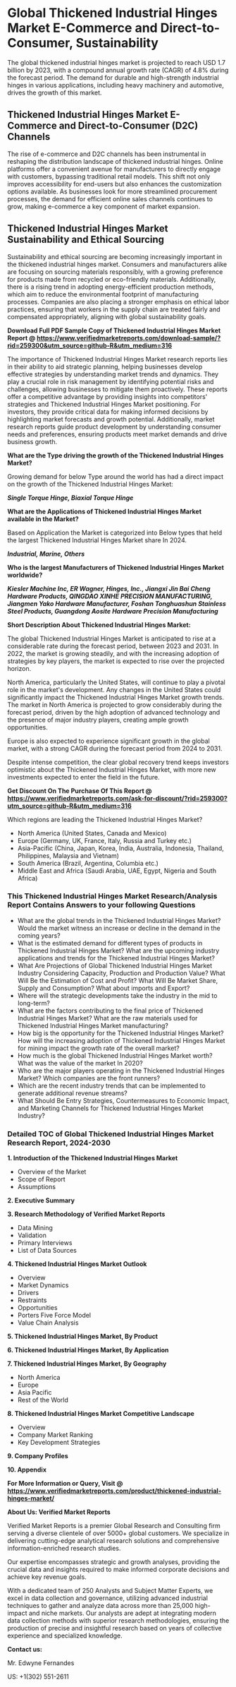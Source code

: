 <h1>Global Thickened Industrial Hinges Market E-Commerce and Direct-to-Consumer, Sustainability</h1><p class=""><p>The global thickened industrial hinges market is projected to reach USD 1.7 billion by 2023, with a compound annual growth rate (CAGR) of 4.8% during the forecast period. The demand for durable and high-strength industrial hinges in various applications, including heavy machinery and automotive, drives the growth of this market.</p><h2>Thickened Industrial Hinges Market E-Commerce and Direct-to-Consumer (D2C) Channels</h2><p>The rise of e-commerce and D2C channels has been instrumental in reshaping the distribution landscape of thickened industrial hinges. Online platforms offer a convenient avenue for manufacturers to directly engage with customers, bypassing traditional retail models. This shift not only improves accessibility for end-users but also enhances the customization options available. As businesses look for more streamlined procurement processes, the demand for efficient online sales channels continues to grow, making e-commerce a key component of market expansion.</p><h2>Thickened Industrial Hinges Market Sustainability and Ethical Sourcing</h2><p>Sustainability and ethical sourcing are becoming increasingly important in the thickened industrial hinges market. Consumers and manufacturers alike are focusing on sourcing materials responsibly, with a growing preference for products made from recycled or eco-friendly materials. Additionally, there is a rising trend in adopting energy-efficient production methods, which aim to reduce the environmental footprint of manufacturing processes. Companies are also placing a stronger emphasis on ethical labor practices, ensuring that workers in the supply chain are treated fairly and compensated appropriately, aligning with global sustainability goals.</p></p><p class=""><strong>Download Full PDF Sample Copy of Thickened Industrial Hinges Market Report @ <a href="https://www.verifiedmarketreports.com/download-sample/?rid=259300&utm_source=github-R&utm_medium=316" target="_blank">https://www.verifiedmarketreports.com/download-sample/?rid=259300&utm_source=github-R&utm_medium=316</a></strong></p><p>The importance of&nbsp;Thickened Industrial Hinges Market research reports lies in their ability to aid strategic planning, helping businesses develop effective strategies by understanding market trends and dynamics. They play a crucial role in risk management by identifying potential risks and challenges, allowing businesses to mitigate them proactively. These reports offer a competitive advantage by providing insights into competitors' strategies and Thickened Industrial Hinges Market positioning. For investors, they provide critical data for making informed decisions by highlighting market forecasts and growth potential. Additionally, market research reports guide product development by understanding consumer needs and preferences, ensuring products meet market demands and drive business growth.</p><p><strong>What are the&nbsp;Type driving the growth of the Thickened Industrial Hinges Market?</strong></p><p id="" class="">Growing demand for below Type around the world has had a direct impact on the growth of the Thickened Industrial Hinges Market:</p><p class=""><em><strong>Single Torque Hinge, Biaxial Torque Hinge</strong></em></p><p class=""><strong>What are the&nbsp;Applications&nbsp;of Thickened Industrial Hinges Market available in the Market?</strong></p><p id="" class="">Based on Application the Market is categorized into Below types that held the largest Thickened Industrial Hinges Market share In 2024.</p><p class=""><em><strong>Industrial, Marine, Others</strong></em></p><p class=""><strong>Who is the largest Manufacturers of Thickened Industrial Hinges Market worldwide?</strong></p><p><em><strong>Kiesler Machine Inc, ER Wagner, Hinges, Inc., Jiangxi Jin Bai Cheng Hardware Products, QINGDAO XINHE PRECISION MANUFACTURING, Jiangmen Yako Hardware Manufacturer, Foshan Tonghuashun Stainless Steel Products, Guangdong Aosite Hardware Precision Manufacturing</strong></em></p><p id="" class=""><strong>Short Description About Thickened Industrial Hinges Market:</strong></p><p>The global Thickened Industrial Hinges Market is anticipated to rise at a considerable rate during the forecast period, between 2023 and 2031. In 2022, the market is growing steadily, and with the increasing adoption of strategies by key players, the market is expected to rise over the projected horizon.</p><p>North America, particularly the United States, will continue to play a pivotal role in the market's development. Any changes in the United States could significantly impact the Thickened Industrial Hinges Market growth trends. The market in North America is projected to grow considerably during the forecast period, driven by the high adoption of advanced technology and the presence of major industry players, creating ample growth opportunities.</p><p>Europe is also expected to experience significant growth in the global market, with a strong CAGR during the forecast period from 2024 to 2031.</p><p>Despite intense competition, the clear global recovery trend keeps investors optimistic about the Thickened Industrial Hinges Market, with more new investments expected to enter the field in the future.</p><p id="" class=""><strong>Get Discount On The Purchase Of This Report @ <a href="https://www.verifiedmarketreports.com/ask-for-discount/?rid=259300?utm_source=github-R&utm_medium=316" target="_blank">https://www.verifiedmarketreports.com/ask-for-discount/?rid=259300?utm_source=github-R&utm_medium=316</a></strong></p><p class="">Which regions are leading the Thickened Industrial Hinges Market?</p><ul><li>North America (United States, Canada and Mexico)</li><li>Europe (Germany, UK, France, Italy, Russia and Turkey etc.)</li><li>Asia-Pacific (China, Japan, Korea, India, Australia, Indonesia, Thailand, Philippines, Malaysia and Vietnam)</li><li>South America (Brazil, Argentina, Columbia etc.)</li><li>Middle East and Africa (Saudi Arabia, UAE, Egypt, Nigeria and South Africa)</li></ul><h3 id="" class="">This Thickened Industrial Hinges Market Research/Analysis Report Contains Answers to your following Questions</h3><ul><li>What are the global trends in the Thickened Industrial Hinges Market? Would the market witness an increase or decline in the demand in the coming years?</li><li>What is the estimated demand for different types of products in Thickened Industrial Hinges Market? What are the upcoming industry applications and trends for the Thickened Industrial Hinges Market?</li><li>What Are Projections of Global Thickened Industrial Hinges Market Industry Considering Capacity, Production and Production Value? What Will Be the Estimation of Cost and Profit? What Will Be Market Share, Supply and Consumption? What about imports and Export?</li><li>Where will the strategic developments take the industry in the mid to long-term?</li><li>What are the factors contributing to the final price of Thickened Industrial Hinges Market? What are the raw materials used for Thickened Industrial Hinges Market manufacturing?</li><li>How big is the opportunity for the Thickened Industrial Hinges Market? How will the increasing adoption of Thickened Industrial Hinges Market for mining impact the growth rate of the overall market?</li><li>How much is the global Thickened Industrial Hinges Market worth? What was the value of the market In 2020?</li><li>Who are the major players operating in the Thickened Industrial Hinges Market? Which companies are the front runners?</li><li>Which are the recent industry trends that can be implemented to generate additional revenue streams?</li><li>What Should Be Entry Strategies, Countermeasures to Economic Impact, and Marketing Channels for Thickened Industrial Hinges Market Industry?</li></ul><h3 id="" class="">Detailed TOC of Global Thickened Industrial Hinges Market Research Report, 2024-2030</h3><p id="" class=""><strong>1. Introduction of the Thickened Industrial Hinges Market</strong></p><ul><li>Overview of the Market</li><li>Scope of Report</li><li>Assumptions</li></ul><p id="" class=""><strong>2. Executive Summary</strong></p><p id="" class=""><strong>3. Research Methodology of Verified Market Reports</strong></p><ul><li>Data Mining</li><li>Validation</li><li>Primary Interviews</li><li>List of Data Sources</li></ul><p id="" class=""><strong>4. Thickened Industrial Hinges Market Outlook</strong></p><ul><li>Overview</li><li>Market Dynamics</li><li>Drivers</li><li>Restraints</li><li>Opportunities</li><li>Porters Five Force Model</li><li>Value Chain Analysis</li></ul><p id="" class=""><strong>5. Thickened Industrial Hinges Market, By Product</strong></p><p id="" class=""><strong>6. Thickened Industrial Hinges Market, By Application</strong></p><p id="" class=""><strong>7. Thickened Industrial Hinges Market, By Geography</strong></p><ul><li>North America</li><li>Europe</li><li>Asia Pacific</li><li>Rest of the World</li></ul><p id="" class=""><strong>8. Thickened Industrial Hinges Market Competitive Landscape</strong></p><ul><li>Overview</li><li>Company Market Ranking</li><li>Key Development Strategies</li></ul><p id="" class=""><strong>9. Company Profiles</strong></p><p id="" class=""><strong>10. Appendix</strong></p><p id="" class=""><strong>For More Information or Query, Visit @ <a href="https://www.verifiedmarketreports.com/product/thickened-industrial-hinges-market/" target="_blank">https://www.verifiedmarketreports.com/product/thickened-industrial-hinges-market/</a></strong></p><p id="" class=""><strong>About Us: Verified Market Reports</strong></p><p id="" class="">Verified Market Reports is a premier Global Research and Consulting firm serving a diverse clientele of over 5000+ global customers. We specialize in delivering cutting-edge analytical research solutions and comprehensive information-enriched research studies.</p><p id="" class="">Our expertise encompasses strategic and growth analyses, providing the crucial data and insights required to make informed corporate decisions and achieve key revenue goals.</p><p id="" class="">With a dedicated team of 250 Analysts and Subject Matter Experts, we excel in data collection and governance, utilizing advanced industrial techniques to gather and analyze data across more than 25,000 high-impact and niche markets. Our analysts are adept at integrating modern data collection methods with superior research methodologies, ensuring the production of precise and insightful research based on years of collective experience and specialized knowledge.</p><p id="" class=""><strong>Contact us:</strong></p><p id="" class="">Mr. Edwyne Fernandes</p><p id="" class="">US: +1(302) 551-2611</p>